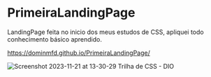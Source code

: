 # PrimeiraLandingPage

LandingPage feita no inicio dos meus estudos de CSS, apliquei todo conhecimento básico aprendido.

https://dominmfd.github.io/PrimeiraLandingPage/

![Screenshot 2023-11-21 at 13-30-29 Trilha de CSS - DIO](https://github.com/DominMFD/PrimeiraLandingPage/assets/134434652/f8541c1e-166a-4702-8bdf-9c0f7a1b24c0)
